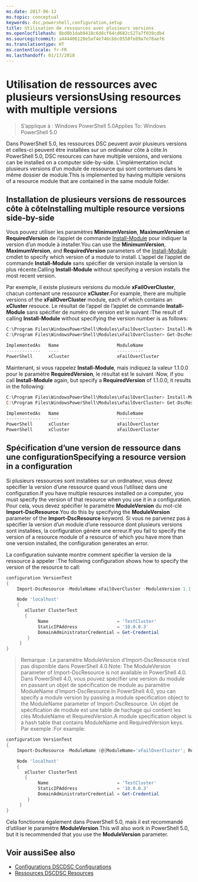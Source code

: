 ```yaml
---
ms.date: 2017-06-12
ms.topic: conceptual
keywords: dsc,powershell,configuration,setup
title: Utilisation de ressources avec plusieurs versions
ms.openlocfilehash: 8bd8b1dab9418c6d8cf64cd682c527a7f039cdb4
ms.sourcegitcommit: a444406120e5af4e746cbbc0558fe89a7e78aef6
ms.translationtype: HT
ms.contentlocale: fr-FR
ms.lasthandoff: 01/17/2018
---
```

# <a name="using-resources-with-multiple-versions"></a><span data-ttu-id="d856c-103">Utilisation de ressources avec plusieurs versions</span><span class="sxs-lookup"><span data-stu-id="d856c-103">Using resources with multiple versions</span></span>

> <span data-ttu-id="d856c-104">S’applique à : Windows PowerShell 5.0</span><span class="sxs-lookup"><span data-stu-id="d856c-104">Applies To: Windows PowerShell 5.0</span></span>

<span data-ttu-id="d856c-105">Dans PowerShell 5.0, les ressources DSC peuvent avoir plusieurs versions et celles-ci peuvent être installées sur un ordinateur côte à côte.</span><span class="sxs-lookup"><span data-stu-id="d856c-105">In PowerShell 5.0, DSC resources can have multiple versions, and versions can be installed on a computer side-by-side.</span></span> <span data-ttu-id="d856c-106">L’implémentation inclut plusieurs versions d’un module de ressource qui sont contenues dans le même dossier de module.</span><span class="sxs-lookup"><span data-stu-id="d856c-106">This is implemented by having multiple versions of a resource module that are contained in the same module folder.</span></span>

## <a name="installing-multiple-resource-versions-side-by-side"></a><span data-ttu-id="d856c-107">Installation de plusieurs versions de ressources côte à côte</span><span class="sxs-lookup"><span data-stu-id="d856c-107">Installing multiple resource versions side-by-side</span></span>

<span data-ttu-id="d856c-108">Vous pouvez utiliser les paramètres **MinimumVersion**, **MaximumVersion** et **RequiredVersion** de l’applet de commande [Install-Module](https://technet.microsoft.com/en-us/library/dn807162.aspx) pour indiquer la version d’un module à installer.</span><span class="sxs-lookup"><span data-stu-id="d856c-108">You can use the **MinimumVersion**, **MaximumVersion**, and **RequiredVersion** parameters of the [Install-Module](https://technet.microsoft.com/en-us/library/dn807162.aspx) cmdlet to specify which version of a module to install.</span></span> <span data-ttu-id="d856c-109">L’appel de l’applet de commande **Install-Module** sans spécifier de version installe la version la plus récente.</span><span class="sxs-lookup"><span data-stu-id="d856c-109">Calling **Install-Module** without specifying a version installs the most recent version.</span></span>

<span data-ttu-id="d856c-110">Par exemple, il existe plusieurs versions du module **xFailOverCluster**, chacun contenant une ressource **xCluster**.</span><span class="sxs-lookup"><span data-stu-id="d856c-110">For example, there are multiple versions of the **xFailOverCluster** module, each of which contains an **xCluster** resouce.</span></span> <span data-ttu-id="d856c-111">Le résultat de l’appel de l’applet de commande **Install-Module** sans spécifier de numéro de version est le suivant :</span><span class="sxs-lookup"><span data-stu-id="d856c-111">The result of calling **Install-Module** without specifying the version number is as follows:</span></span>

```powershell
C:\Program Files\WindowsPowerShell\Modules\xFailOverCluster> Install-Module xFailOverCluster
C:\Program Files\WindowsPowerShell\Modules\xFailOverCluster> Get-DscResource xCluster

ImplementedAs   Name                      ModuleName                     Version    Properties
-------------   ----                      ----------                     -------    ----------
PowerShell      xCluster                  xFailOverCluster               1.2.0.0    {DomainAdministratorCredential, ...
```

<span data-ttu-id="d856c-112">Maintenant, si vous rappelez **Install-Module**, mais indiquez la valeur 1.1.0.0 pour le paramètre **RequiredVersion**, le résultat est le suivant :</span><span class="sxs-lookup"><span data-stu-id="d856c-112">Now, if you call **Install-Module** again, but specify a **RequiredVersion** of 1.1.0.0, it results in the following:</span></span>

```powershell
C:\Program Files\WindowsPowerShell\Modules\xFailOverCluster> Install-Module xFailOverCluster -RequiredVersion 1.1
C:\Program Files\WindowsPowerShell\Modules\xFailOverCluster> Get-DscResource xCluster

ImplementedAs   Name                      ModuleName                     Version    Properties
-------------   ----                      ----------                     -------    ----------
PowerShell      xCluster                  xFailOverCluster               1.1        {DomainAdministratorCredential, Name, ...
PowerShell      xCluster                  xFailOverCluster               1.2.0.0    {DomainAdministratorCredential, Name, ...
```

## <a name="specifying-a-resource-version-in-a-configuration"></a><span data-ttu-id="d856c-113">Spécification d’une version de ressource dans une configuration</span><span class="sxs-lookup"><span data-stu-id="d856c-113">Specifying a resource version in a configuration</span></span>

<span data-ttu-id="d856c-114">Si plusieurs ressources sont installées sur un ordinateur, vous devez spécifier la version d’une ressource quand vous l’utilisez dans une configuration.</span><span class="sxs-lookup"><span data-stu-id="d856c-114">If you have multiple resources installed on a computer, you must specify the version of that resource when you use it in a configuration.</span></span> <span data-ttu-id="d856c-115">Pour cela, vous devez spécifier le paramètre **ModuleVersion** du mot-clé **Import-DscResource**.</span><span class="sxs-lookup"><span data-stu-id="d856c-115">You do this by specifying the **ModuleVersion** parameter of the **Import-DscResource** keyword.</span></span> <span data-ttu-id="d856c-116">Si vous ne parvenez pas à spécifier la version d’un module d’une ressource dont plusieurs versions sont installées, la configuration génère une erreur.</span><span class="sxs-lookup"><span data-stu-id="d856c-116">If you fail to specify the version of a resource module of a resource of which you have more than one version installed, the configuration generates an error.</span></span>

<span data-ttu-id="d856c-117">La configuration suivante montre comment spécifier la version de la ressource à appeler :</span><span class="sxs-lookup"><span data-stu-id="d856c-117">The following configuration shows how to specify the version of the resource to call:</span></span>

```powershell
configuration VersionTest
{
    Import-DscResource -ModuleName xFailOverCluster -ModuleVersion 1.1

    Node 'localhost'
    {
       xCluster ClusterTest
       {
            Name                          = 'TestCluster'
            StaticIPAddress               = '10.0.0.3'
            DomainAdministratorCredential = Get-Credential
        }
     }
}     
```

><span data-ttu-id="d856c-118">Remarque : Le paramètre ModuleVersion d’Import-DscResource n’est pas disponible dans PowerShell 4.0.</span><span class="sxs-lookup"><span data-stu-id="d856c-118">Note: The ModuleVersion parameter of Import-DscResource is not available in PowerShell 4.0.</span></span> <span data-ttu-id="d856c-119">Dans PowerShell 4.0, vous pouvez spécifier une version du module en passant un objet de spécification de module au paramètre ModuleName d’Import-DscResource.</span><span class="sxs-lookup"><span data-stu-id="d856c-119">In PowerShell 4.0, you can specify a module version by passing a module specification object to the ModuleName parameter of Import-DscResource.</span></span> <span data-ttu-id="d856c-120">Un objet de spécification de module est une table de hachage qui contient les clés ModuleName et RequiredVersion.</span><span class="sxs-lookup"><span data-stu-id="d856c-120">A module specification object is a hash table that contains ModuleName and RequiredVersion  keys.</span></span> <span data-ttu-id="d856c-121">Par exemple :</span><span class="sxs-lookup"><span data-stu-id="d856c-121">For example:</span></span>

```powershell
configuration VersionTest
{
    Import-DscResource -ModuleName (@{ModuleName='xFailOverCluster'; RequiredVersion='1.1'} )

    Node 'localhost'
    {
       xCluster ClusterTest
       {
            Name                          = 'TestCluster'
            StaticIPAddress               = '10.0.0.3'
            DomainAdministratorCredential = Get-Credential
        }
     }
}     
```

<span data-ttu-id="d856c-122">Cela fonctionne également dans PowerShell 5.0, mais il est recommandé d’utiliser le paramètre **ModuleVersion**.</span><span class="sxs-lookup"><span data-stu-id="d856c-122">This will also work in PowerShell 5.0, but it is recommended that you use the **ModuleVersion** parameter.</span></span>

## <a name="see-also"></a><span data-ttu-id="d856c-123">Voir aussi</span><span class="sxs-lookup"><span data-stu-id="d856c-123">See also</span></span>
* [<span data-ttu-id="d856c-124">Configurations DSC</span><span class="sxs-lookup"><span data-stu-id="d856c-124">DSC Configurations</span></span>](configurations.md)
* [<span data-ttu-id="d856c-125">Ressources DSC</span><span class="sxs-lookup"><span data-stu-id="d856c-125">DSC Resources</span></span>](resources.md)


